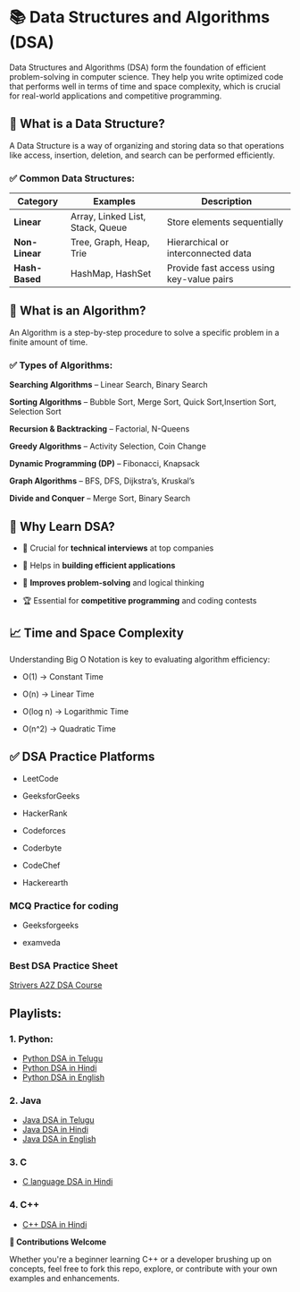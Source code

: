 # 📚 Data Structures and Algorithms (DSA)
Data Structures and Algorithms (DSA) form the foundation of efficient problem-solving in computer science. They help you write optimized code that performs well in terms of time and space complexity, which is crucial for real-world applications and competitive programming.

## 🔹 What is a Data Structure?
A Data Structure is a way of organizing and storing data so that operations like access, insertion, deletion, and search can be performed efficiently.

### ✅ Common Data Structures:

| Category       | Examples                         | Description                               |
| -------------- | -------------------------------- | ----------------------------------------- |
| **Linear**     | Array, Linked List, Stack, Queue | Store elements sequentially               |
| **Non-Linear** | Tree, Graph, Heap, Trie          | Hierarchical or interconnected data       |
| **Hash-Based** | HashMap, HashSet                 | Provide fast access using key-value pairs |

## 🔹 What is an Algorithm?
An Algorithm is a step-by-step procedure to solve a specific problem in a finite amount of time.

### ✅ Types of Algorithms:

**Searching Algorithms** – Linear Search, Binary Search

**Sorting Algorithms** – Bubble Sort, Merge Sort, Quick Sort,Insertion Sort, Selection Sort

**Recursion & Backtracking** – Factorial, N-Queens

**Greedy Algorithms** – Activity Selection, Coin Change

**Dynamic Programming (DP)** – Fibonacci, Knapsack

**Graph Algorithms** – BFS, DFS, Dijkstra’s, Kruskal’s

**Divide and Conquer** – Merge Sort, Binary Search

## 🧠 Why Learn DSA?

- 💼 Crucial for **technical interviews** at top companies

- 🚀 Helps in **building efficient applications**

- 🔎 **Improves problem-solving** and logical thinking

- 🏆 Essential for **competitive programming** and coding contests

## 📈 Time and Space Complexity

Understanding Big O Notation is key to evaluating algorithm efficiency:

- O(1) → Constant Time

- O(n) → Linear Time

- O(log n) → Logarithmic Time

- O(n^2) → Quadratic Time

## ✅ DSA Practice Platforms

- LeetCode

- GeeksforGeeks

- HackerRank

- Codeforces

- Coderbyte

- CodeChef

- Hackerearth 

### MCQ Practice for coding

- Geeksforgeeks

- examveda

### Best DSA Practice Sheet

[Strivers A2Z DSA Course](https://takeuforward.org/strivers-a2z-dsa-course/strivers-a2z-dsa-course-sheet-2?fbclid=IwZXh0bgNhZW0CMTEAAR5eB-gxu9DDATmR9mNJ1dx8wZ2B3IZy3f46pcY678wbzXQ2K12_KNegcj5nhA_aem_4nELi6s-9slm_M0ybwdMWA)

## Playlists:

### 1. Python:

- [Python DSA in Telugu](https://www.youtube.com/playlist?list=PLjzLBp9HHZWiJrhfJzTAEbwdpQIfUXtwP) 
- [Python DSA in Hindi](https://www.youtube.com/playlist?list=PLhR2IpV1b2FwWwviBHRrR118YAaSlyhTU) 
- [Python DSA in English](https://www.youtube.com/playlist?list=PLKYEe2WisBTFEr6laH5bR2J19j7sl5O8R) 

### 2. Java

- [Java DSA in Telugu](https://www.youtube.com/playlist?list=PLjzLBp9HHZWhVXBSPS1VqxXXDoVk07gd9) 
- [Java DSA in Hindi](https://www.youtube.com/playlist?list=PLfqMhTWNBTe3LtFWcvwpqTkUSlB32kJop) 
- [Java DSA in English](https://youtu.be/xWLxhF3b5P8?si=74pW-oryi-KwgT33) 

### 3. C 

- [C language DSA in Hindi](https://www.youtube.com/playlist?list=PLu0W_9lII9ahIappRPN0MCAgtOu3lQjQi) 

### 4. C++

- [C++ DSA in Hindi](https://www.youtube.com/playlist?list=PLfqMhTWNBTe137I_EPQd34TsgV6IO55pt) 

**🤝 Contributions Welcome**

Whether you're a beginner learning C++ or a developer brushing up on concepts, feel free to fork this repo, explore, or contribute with your own examples and enhancements.
